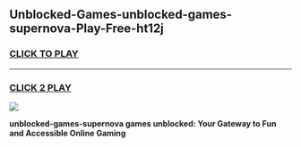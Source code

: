 
## Unblocked-Games-unblocked-games-supernova-Play-Free-ht12j
<h3>
<a href="https://premium76.site?title=unblocked-games-supernova&ref=15A">CLICK TO PLAY</a></h3>
<hr>

<h3>
<a href="https://premium76.site?title=unblocked-games-supernova&ref=15A">CLICK 2 PLAY</a>
  
</h3>

<a href="https://premium76.site?title=unblocked-games-supernova&ref=15A"><img src="https://clearcache.store/games.png"></a>


**unblocked-games-supernova games unblocked: Your Gateway to Fun and Accessible Online Gaming**
